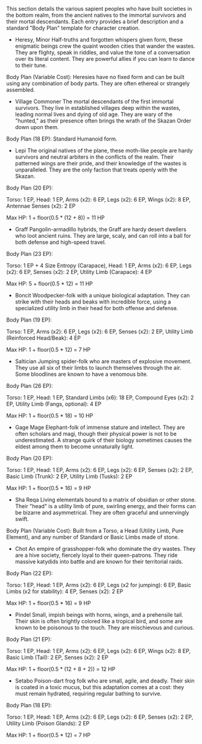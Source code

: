 This section details the various sapient peoples who have built societies in the bottom realm, from the ancient natives to the immortal survivors and their mortal descendants. Each entry provides a brief description and a standard "Body Plan" template for character creation.

- Heresy, Minor
Half-truths and forgotten whispers given form, these enigmatic beings crew the quaint wooden cities that wander the wastes. They are flighty, speak in riddles, and value the tone of a conversation over its literal content. They are powerful allies if you can learn to dance to their tune.

Body Plan (Variable Cost): Heresies have no fixed form and can be built using any combination of body parts. They are often ethereal or strangely assembled.

- Village Commoner
The mortal descendants of the first immortal survivors. They live in established villages deep within the wastes, leading normal lives and dying of old age. They are wary of the "hunted," as their presence often brings the wrath of the Skazan Order down upon them.

Body Plan (18 EP): Standard Humanoid form.

- Lepi
The original natives of the plane, these moth-like people are hardy survivors and neutral arbiters in the conflicts of the realm. Their patterned wings are their pride, and their knowledge of the wastes is unparalleled. They are the only faction that treats openly with the Skazan.

Body Plan (20 EP):

Torso: 1 EP, Head: 1 EP, Arms (x2): 6 EP, Legs (x2): 6 EP, Wings (x2): 8 EP, Antennae Senses (x2): 2 EP

Max HP: 1 + floor(0.5 * (12 + 8)) = 11 HP

- Graff
Pangolin-armadillo hybrids, the Graff are hardy desert dwellers who loot ancient ruins. They are large, scaly, and can roll into a ball for both defense and high-speed travel.

Body Plan (23 EP):

Torso: 1 EP + 4 Size Entropy (Carapace), Head: 1 EP, Arms (x2): 6 EP, Legs (x2): 6 EP, Senses (x2): 2 EP, Utility Limb (Carapace): 4 EP

Max HP: 5 + floor(0.5 * 12) = 11 HP

- Boncit
Woodpecker-folk with a unique biological adaptation. They can strike with their heads and beaks with incredible force, using a specialized utility limb in their head for both offense and defense.

Body Plan (19 EP):

Torso: 1 EP, Arms (x2): 6 EP, Legs (x2): 6 EP, Senses (x2): 2 EP, Utility Limb (Reinforced Head/Beak): 4 EP

Max HP: 1 + floor(0.5 * 12) = 7 HP

- Saltician
Jumping spider-folk who are masters of explosive movement. They use all six of their limbs to launch themselves through the air. Some bloodlines are known to have a venomous bite.

Body Plan (26 EP):

Torso: 1 EP, Head: 1 EP, Standard Limbs (x6): 18 EP, Compound Eyes (x2): 2 EP, Utility Limb (Fangs, optional): 4 EP

Max HP: 1 + floor(0.5 * 18) = 10 HP

- Gage Mage
Elephant-folk of immense stature and intellect. They are often scholars and magi, though their physical power is not to be underestimated. A strange quirk of their biology sometimes causes the eldest among them to become unnaturally light.

Body Plan (20 EP):

Torso: 1 EP, Head: 1 EP, Arms (x2): 6 EP, Legs (x2): 6 EP, Senses (x2): 2 EP, Basic Limb (Trunk): 2 EP, Utility Limb (Tusks): 2 EP

Max HP: 1 + floor(0.5 * 16) = 9 HP

- Sha Reqa
Living elementals bound to a matrix of obsidian or other stone. Their "head" is a utility limb of pure, swirling energy, and their forms can be bizarre and asymmetrical. They are often graceful and unnervingly swift.

Body Plan (Variable Cost): Built from a Torso, a Head (Utility Limb, Pure Element), and any number of Standard or Basic Limbs made of stone.

- Chot
An empire of grasshopper-folk who dominate the dry wastes. They are a hive society, fiercely loyal to their queen-patrons. They ride massive katydids into battle and are known for their territorial raids.

Body Plan (22 EP):

Torso: 1 EP, Head: 1 EP, Arms (x2): 6 EP, Legs (x2 for jumping): 6 EP, Basic Limbs (x2 for stability): 4 EP, Senses (x2): 2 EP

Max HP: 1 + floor(0.5 * 16) = 9 HP

- Pindel
Small, impish beings with horns, wings, and a prehensile tail. Their skin is often brightly colored like a tropical bird, and some are known to be poisonous to the touch. They are mischievous and curious.

Body Plan (21 EP):

Torso: 1 EP, Head: 1 EP, Arms (x2): 6 EP, Legs (x2): 6 EP, Wings (x2): 8 EP, Basic Limb (Tail): 2 EP, Senses (x2): 2 EP

Max HP: 1 + floor(0.5 * (12 + 8 + 2)) = 12 HP

- Setabo
Poison-dart frog folk who are small, agile, and deadly. Their skin is coated in a toxic mucus, but this adaptation comes at a cost: they must remain hydrated, requiring regular bathing to survive.

Body Plan (18 EP):

Torso: 1 EP, Head: 1 EP, Arms (x2): 6 EP, Legs (x2): 6 EP, Senses (x2): 2 EP, Utility Limb (Poison Glands): 2 EP

Max HP: 1 + floor(0.5 * 12) = 7 HP